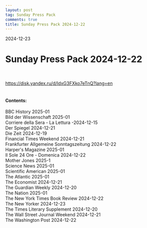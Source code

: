 ```yaml
---
layout: post
tag: Sunday Press Pack
comments: true
title: Sunday Press Pack 2024-12-22
---
```


2024-12-23

# Sunday Press Pack 2024-12-22
<br>

<https://disk.yandex.ru/d/IdxG3FXko7eTnQ?lang=en>
<br><br>

#### Contents:

BBC History 2025-01<br>
Bild der Wissenschaft 2025-01<br>
Corriere della Sera - La Lettura -2024-12-15<br>
Der Spiegel 2024-12-21<br>
Die Zeit 2024-12-19<br>
Financial Times Weekend 2024-12-21<br>
Frankfurter Allgemeine Sonntagszeitung 2024-12-22<br>
Harper's Magazine 2025-01<br>
Il Sole 24 Ore - Domenica 2024-12-22<br>
Mother Jones 2025-1<br>
Science News 2025-01<br>
Scientific American 2025-01<br>
The Atlantic 2025-01<br>
The Economist 2024-12-21<br>
The Guardian Weekly 2024-12-20<br>
The Nation 2025-01<br>
The New York Times Book Review 2024-12-22<br>
The New Yorker 2024-12-23<br>
The Times Literary Supplement 2024-12-20<br>
The Wall Street Journal Weekend 2024-12-21<br>
The Washington Post 2024-12-22